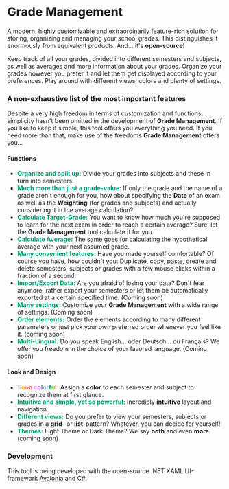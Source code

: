 # Grade Management

A modern, highly customizable and extraordinarily feature-rich solution for storing, organizing and managing your school grades.
This distinguishes it enormously from equivalent products. And... it's **open-source**!

Keep track of all your grades, divided into different semesters and subjects, as well as averages and more information about your grades. 
Organize your grades however you prefer it and let them get displayed according to your preferences. 
Play around with different views, colors and plenty of settings.

### A non-exhaustive list of the most important features

Despite a very high freedom in terms of customization and functions, simplicity hasn't been omitted in the development of **Grade Management**. 
If you like to keep it simple, this tool offers you everything you need. 
If you need more than that, make use of the freedoms **Grade Management** offers you...

#### Functions
- <span style="color:#009B72">**Organize and split up:**</span> Divide your grades into subjects and these in turn into semesters.
- <span style="color:#009B72">**Much more than just a grade-value:**</span> If only the grade and the name of a grade aren't enough for you,
  how about specifying the **Date** of an exam as well as the **Weighting** (for grades and subjects)
  and actually considering it in the average calculation?
- <span style="color:#009B72">**Calculate Target-Grade:**</span> 
You want to know how much you're supposed to learn for the next exam in order to reach a certain average? 
Sure, let the **Grade Management** tool calculate it for you.
- <span style="color:#009B72">**Calculate Average:**</span> 
The same goes for calculating the hypothetical average with your next assumed grade.
- <span style="color:#009B72">**Many convenient features:**</span> Have you made yourself comfortable? Of course you have, how couldn't you:
  Duplicate, copy, paste, create and delete semesters, subjects or grades with a few mouse clicks within a fraction of a second.
- <span style="color:#009B72">**Import/Export Data:**</span> Are you afraid of losing your data? 
Don't fear anymore, rather export your semesters or let them be automatically exported at a certain specified time. (Coming soon)
- <span style="color:#009B72">**Many settings:**</span> Customize your **Grade Management** with a wide range of settings. (Coming soon)
- <span style="color:#009B72">**Order elements:**</span> Order the elements according to many different parameters 
or just pick your own preferred order whenever you feel like it. (coming soon)
- <span style="color:#009B72">**Multi-Lingual:**</span> Do you speak English... oder Deutsch... ou Français?
We offer you freedom in the choice of your favored language. (Coming soon)

#### Look and Design
- **<span style="color:#C7CAD1">S</span><span style="color:#FFAE03">o</span><span style="color:#EB8934">o</span><span style="color:#D64045">o</span>
<span style="color:#FF85FB">c</span><span style="color:#A326C9">o</span><span style="color:#5F8BB0">l</span><span style="color:#6FB3BF">o</span><span style="color:#A5B1CC">r</span><span style="color:#009B72">f</span><span style="color:#74CC31">u</span><span style="color:#A8744F">l</span>:** 
Assign a **color** to each semester and subject to recognize them at first glance.
- <span style="color:#009B72">**Intuitive and simple, yet so powerful:**</span> Incredibly **intuitive** layout and navigation.
- <span style="color:#009B72">**Different views:**</span> 
Do you prefer to view your semesters, subjects or grades in a **grid**- or **list**-pattern? Whatever, you can decide for yourself!
- <span style="color:#009B72">**Themes:**</span> Light Theme or Dark Theme? We say **both** and even **more**. (coming soon)

### Development
This tool is being developed with the open-source .NET XAML UI-framework [Avalonia](https://avaloniaui.net/) and C#.